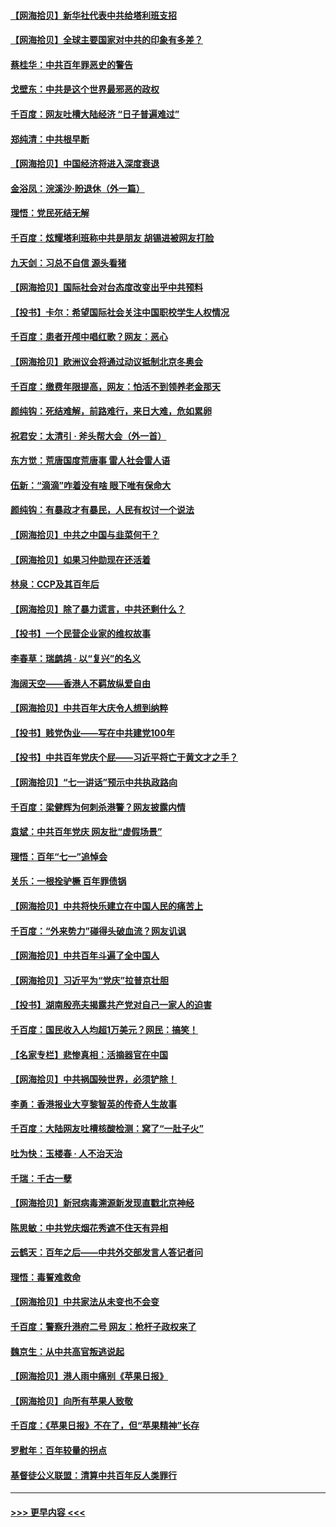 #### [【网海拾贝】新华社代表中共给塔利班支招](../pages/nsc993/n13087892.md?t=07151201) 
#### [【网海拾贝】全球主要国家对中共的印象有多差？](../pages/nsc993/n13085788.md?t=07151201) 
#### [蔡桂华：中共百年罪恶史的警告](../pages/nsc993/n13085715.md?t=07151201) 
#### [戈壁东：中共是这个世界最邪恶的政权](../pages/nsc993/n13085641.md?t=07151201) 
#### [千百度：网友吐槽大陆经济 “日子普遍难过”](../pages/nsc993/n13085475.md?t=07151201) 
#### [郑纯清：中共根早断](../pages/nsc993/n13084579.md?t=07151201) 
#### [【网海拾贝】中国经济将进入深度衰退](../pages/nsc993/n13082552.md?t=07151201) 
#### [金浴凤：浣溪沙·盼退休（外一篇）](../pages/nsc993/n13081560.md?t=07151201) 
#### [理悟：党民死结无解](../pages/nsc993/n13081552.md?t=07151201) 
#### [千百度：炫耀塔利班称中共是朋友  胡锡进被网友打脸](../pages/nsc993/n13081538.md?t=07151201) 
#### [九天剑：习总不自信 源头看猪](../pages/nsc993/n13081197.md?t=07151201) 
#### [【网海拾贝】国际社会对台态度改变出乎中共预料](../pages/nsc993/n13080968.md?t=07151201) 
#### [【投书】卡尔：希望国际社会关注中国职校学生人权情况](../pages/nsc993/n13080410.md?t=07151201) 
#### [千百度：患者开颅中唱红歌？网友：恶心](../pages/nsc993/n13080377.md?t=07151201) 
#### [【网海拾贝】欧洲议会将通过动议抵制北京冬奥会](../pages/nsc993/n13078156.md?t=07151201) 
#### [千百度：缴费年限提高，网友：怕活不到领养老金那天](../pages/nsc993/n13078088.md?t=07151201) 
#### [颜纯钩：死结难解，前路难行，来日大难，危如累卵](../pages/nsc993/n13077179.md?t=07151201) 
#### [祝君安：太清引 · 斧头帮大会（外一首）](../pages/nsc993/n13077162.md?t=07151201) 
#### [东方觉：荒唐国度荒唐事 雷人社会雷人语](../pages/nsc993/n13075917.md?t=07151201) 
#### [伍新：“滴滴”咋着没有啥 眼下唯有保命大](../pages/nsc993/n13075894.md?t=07151201) 
#### [颜纯钩：有暴政才有暴民，人民有权讨一个说法](../pages/nsc993/n13075734.md?t=07151201) 
#### [【网海拾贝】中共之中国与韭菜何干？](../pages/nsc993/n13075428.md?t=07151201) 
#### [【网海拾贝】如果习仲勋现在还活着](../pages/nsc993/n13073410.md?t=07151201) 
#### [林泉：CCP及其百年后](../pages/nsc993/n13073226.md?t=07151201) 
#### [【网海拾贝】除了暴力谎言，中共还剩什么？](../pages/nsc993/n13071082.md?t=07151201) 
#### [【投书】一个民营企业家的维权故事](../pages/nsc993/n13070932.md?t=07151201) 
#### [李春草：瑞鹧鸪 · 以“复兴”的名义](../pages/nsc993/n13069984.md?t=07151201) 
#### [海阔天空——香港人不羁放纵爱自由](../pages/nsc993/n13069407.md?t=07151201) 
#### [【网海拾贝】中共百年大庆令人想到纳粹](../pages/nsc993/n13068483.md?t=07151201) 
#### [【投书】贱党伪业——写在中共建党100年](../pages/nsc993/n13067843.md?t=07151201) 
#### [【投书】中共百年党庆个屁——习近平将亡于黄文才之手？](../pages/nsc993/n13067425.md?t=07151201) 
#### [【网海拾贝】“七一讲话”预示中共执政路向](../pages/nsc993/n13066434.md?t=07151201) 
#### [千百度：梁健辉为何刺杀港警？网友披露内情](../pages/nsc993/n13066979.md?t=07151201) 
#### [袁斌：中共百年党庆 网友批“虚假场景”](../pages/nsc993/n13066385.md?t=07151201) 
#### [理悟：百年“七一”追悼会](../pages/nsc993/n13066106.md?t=07151201) 
#### [关乐：一根拴驴橛 百年罪债锅](../pages/nsc993/n13066089.md?t=07151201) 
#### [【网海拾贝】中共将快乐建立在中国人民的痛苦上](../pages/nsc993/n13064939.md?t=07151201) 
#### [千百度：“外来势力”碰得头破血流？网友讥讽](../pages/nsc993/n13064878.md?t=07151201) 
#### [【网海拾贝】中共百年斗遍了全中国人](../pages/nsc993/n13060020.md?t=07151201) 
#### [【网海拾贝】习近平为“党庆”拉普京壮胆](../pages/nsc993/n13057781.md?t=07151201) 
#### [【投书】湖南殷亮夫揭露共产党对自己一家人的迫害](../pages/nsc993/n13057744.md?t=07151201) 
#### [千百度：国民收入人均超1万美元？网民：搞笑！](../pages/nsc993/n13057692.md?t=07151201) 
#### [【名家专栏】悲惨真相：活摘器官在中国](../pages/nsc993/n13056611.md?t=07151201) 
#### [【网海拾贝】中共祸国殃世界，必须铲除！](../pages/nsc993/n13056011.md?t=07151201) 
#### [李勇：香港报业大亨黎智英的传奇人生故事](../pages/nsc993/n13055258.md?t=07151201) 
#### [千百度：大陆网友吐槽核酸检测：窝了“一肚子火”](../pages/nsc993/n13055194.md?t=07151201) 
#### [吐为快：玉楼春 · 人不治天治](../pages/nsc993/n13054028.md?t=07151201) 
#### [千瑞：千古一孽](../pages/nsc993/n13054016.md?t=07151201) 
#### [【网海拾贝】新冠病毒溯源新发现直戳北京神经](../pages/nsc993/n13052425.md?t=07151201) 
#### [陈思敏：中共党庆烟花秀遮不住天有异相](../pages/nsc993/n13052020.md?t=07151201) 
#### [云鹤天：百年之后——中共外交部发言人答记者问](../pages/nsc993/n13051604.md?t=07151201) 
#### [理悟：毒誓难救命](../pages/nsc993/n13051601.md?t=07151201) 
#### [【网海拾贝】中共家法从未变也不会变](../pages/nsc993/n13050366.md?t=07151201) 
#### [千百度：警察升港府二号 网友：枪杆子政权来了](../pages/nsc993/n13050261.md?t=07151201) 
#### [魏京生：从中共高官叛逃说起](../pages/nsc993/n13048997.md?t=07151201) 
#### [【网海拾贝】港人雨中痛别《苹果日报》](../pages/nsc993/n13048941.md?t=07151201) 
#### [【网海拾贝】向所有苹果人致敬](../pages/nsc993/n13046795.md?t=07151201) 
#### [千百度：《苹果日报》不在了，但“苹果精神”长存](../pages/nsc993/n13046703.md?t=07151201) 
#### [罗慰年：百年较量的拐点](../pages/nsc993/n13046542.md?t=07151201) 
#### [基督徒公义联盟：清算中共百年反人类罪行](../pages/nsc993/n13046499.md?t=07151201) 

----
#### [ >>> 更早内容 <<< ](../indexes/nsc993-earlier.md)
